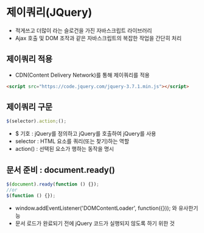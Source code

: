 # 제이쿼리(JQuery)

- 적게쓰고 더많이 라는 슬로건을 가진 자바스크립트 라이브러리
- Ajax 호출 및 DOM 조작과 같은 자바스크립트의 복잡한 작업을 간단히 처리

## 제이쿼리 적용

- CDN(Content Delivery Network)를 통해 제이쿼리를 적용

```html
<script src="https://code.jquery.com/jquery-3.7.1.min.js"></script>
```

## 제이쿼리 구문

```js
$(selector).action;();
```

- $ 기호 : jQuery를 정의하고 jQuery를 호출하여 jQuery를 사용
- selector : HTML 요소를 쿼리(또는 찾기)하는 역할
- action() : 선택된 요소가 행하는 동작을 명시

## 문서 준비 : document.ready()

```js
$(document).ready(function () {});
//or
$(function () {});
```

- window.addEventListener('DOMContentLoader', function({})); 와 유사한기능
- 문서 로드가 완료되기 전에 jQuery 코드가 실행되지 않도록 하기 위한 것
